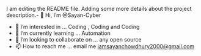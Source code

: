 I am editing the README file. Adding some more details about the project description.- 👋 Hi, I’m @Sayan-Cyber
- 👀 I’m interested in ... Coding , Coding and Coding
- 🌱 I’m currently learning ... Automation
- 💞️ I’m looking to collaborate on ... any open source
- 📫 How to reach me ... email me iamsayanchowdhury2000@gmail.com



